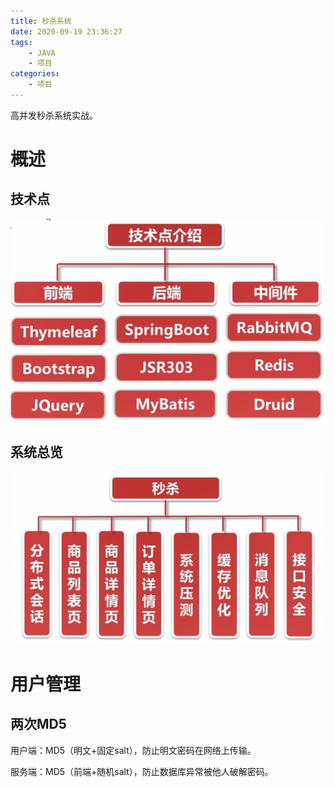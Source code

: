 ```yaml
---
title: 秒杀系统
date: 2020-09-19 23:36:27
tags: 
	- JAVA
	- 项目
categories:
	- 项目
---
```


高并发秒杀系统实战。

<!--more-->

# 概述

## 技术点

![image-20200919233729150](../images/%E7%A7%92%E6%9D%80%E7%B3%BB%E7%BB%9F/image-20200919233729150.png)

## 系统总览

![image-20200919233712253](../images/%E7%A7%92%E6%9D%80%E7%B3%BB%E7%BB%9F/image-20200919233712253.png)

# 用户管理

## 两次MD5

用户端：MD5（明文+固定salt），防止明文密码在网络上传输。

服务端：MD5（前端+随机salt），防止数据库异常被他人破解密码。